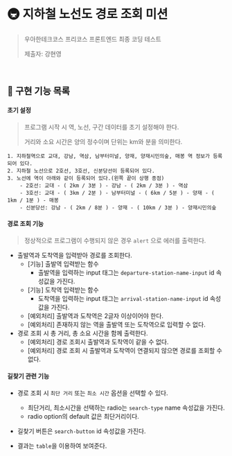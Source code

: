 # 🚇 지하철 노선도 경로 조회 미션

> 우아한테크코스 프리코스 프론트엔드 최종 코딩 테스트
>
> 제출자: 강현영

<br>

## 🚀 구현 기능 목록

#### 초기 설정

> 프로그램 시작 시 역, 노선, 구간 데이터를 초기 설정해야 한다.
>
> 거리와 소요 시간은 양의 정수이며 단위는 km와 분을 의미한다.

```
1. 지하철역으로 교대, 강남, 역삼, 남부터미널, 양재, 양재시민의숲, 매봉 역 정보가 등록되어 있다.
2. 지하철 노선으로 2호선, 3호선, 신분당선이 등록되어 있다.
3. 노선에 역이 아래와 같이 등록되어 있다.(왼쪽 끝이 상행 종점)
    - 2호선: 교대 - ( 2km / 3분 ) - 강남 - ( 2km / 3분 ) - 역삼
    - 3호선: 교대 - ( 3km / 2분 ) - 남부터미널 - ( 6km / 5분 ) - 양재 - ( 1km / 1분 ) - 매봉
    - 신분당선: 강남 - ( 2km / 8분 ) - 양재 - ( 10km / 3분 ) - 양재시민의숲
```

#### 경로 조회 기능

> 정상적으로 프로그램이 수행되지 않은 경우 `alert` 으로 에러를 출력한다.

* 출발역과 도착역을 입력받아 경로를 조회한다.
  * [기능] 출발역 입력받는 함수
    * 출발역을 입력하는 input 태그는 `departure-station-name-input` id 속성값을 가진다.
  * [기능] 도착역 입력받는 함수
    * 도착역을 입력하는 input 태그는 `arrival-station-name-input` id 속성값을 가진다.
  * [예외처리] 출발역과 도착역은 2글자 이상이어야 한다.
  * [예외처리] 존재하지 않는 역을 출발역 또는 도착역으로 입력할 수 없다.
* 경로 조회 시 총 거리, 총 소요 시간을 함께 출력한다.
  * [예외처리] 경로 조회시 출발역과 도착역이 같을 수 없다.
  * [예외처리] 경로 조회 시 출발역과 도착역이 연결되지 않으면 경로를 조회할 수 없다.

#### 길찾기 관련 기능

* 경로 조회 시 `최단 거리` 또는 `최소 시간` 옵션을 선택할 수 있다.
  * 최단거리, 최소시간을 선택하는 radio는 `search-type` name 속성값을 가진다.
  * radio option의 default 값은 최단거리이다.

* 길찾기 버튼은 `search-button` id 속성값을 가진다.
* 결과는 `table`을 이용하여 보여준다.